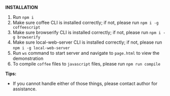 **INSTALLATION**
1. Run `npm i`
2. Make sure coffee CLI is installed correctly; if not, please run `npm i -g coffeescript`
3. Make sure browserify CLI is installed correctly; if not, please run `npm i -g browserify`
4. Make sure local-web-server CLI is installed correctly; if not, please run `npm i -g local-web-server`
5. Run `ws` command to start server and navigate to `page.html` to view the demonstration
6. To compile `coffee` files to `javascript` files, please run `npm run compile`

**Tips:**
* If you cannot handle either of those things, please contact author for assistance.
